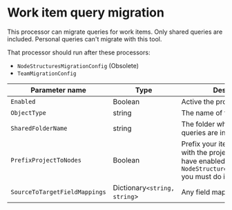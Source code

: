 # Work item query migration

This processor can migrate queries for work items. Only shared queries are included. Personal queries can't migrate with this tool.

That processor should run after these processors:

* `NodeStructuresMigrationConfig` (Obsolete)
* `TeamMigrationConfig`
 


| Parameter name         | Type    | Description                              | Default Value                            |
|------------------------|---------|------------------------------------------|------------------------------------------|
| `Enabled`              | Boolean | Active the processor if it true.         | false                                    |
| `ObjectType`           | string  | The name of the processor                | WorkItemQueryMigrationConfig |
| `SharedFolderName`     | string  | The folder where the shared queries are in. | Shared Queries                           |
| `PrefixProjectToNodes` | Boolean | Prefix your iterations and areas with the project name. If you have enabled this in `NodeStructuresMigrationConfig` you must do it here too. | false                                    |
| `SourceToTargetFieldMappings` | Dictionary`<string, string`>| Any field mappings | none |

